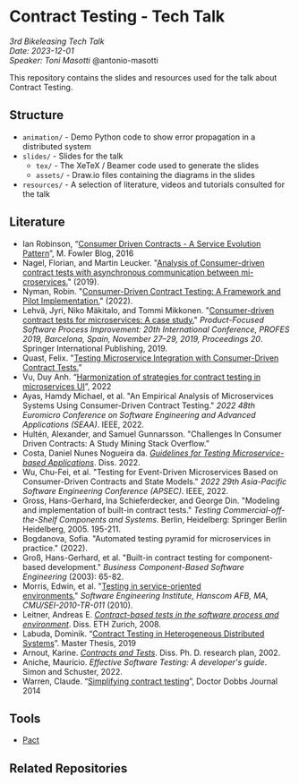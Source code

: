 # Contract Testing - Tech Talk

*3rd Bikeleasing Tech Talk* <br>
*Date: 2023-12-01* <br>
*Speaker: <a mailto=masotti@bikeleasing.de>Toni Masotti</a>* @antonio-masotti <br>

This repository contains the slides and resources used for the talk about 
Contract Testing.


## Structure 

- `animation/` - Demo Python code to show error propagation in a distributed system
- `slides/` - Slides for the talk
    - `tex/` - The XeTeX / Beamer code used to generate the slides
    - `assets/` - Draw.io files containing the diagrams in the slides
- `resources/` - A selection of literature, videos and tutorials consulted for the talk

## Literature
- Ian Robinson, “[Consumer Driven Contracts - A Service Evolution Pattern](https://martinfowler.com/articles/consumerDrivenContracts.html)”, M. Fowler Blog, 2016
- Nagel, Florian, and Martin Leucker. "[Analysis of Consumer-driven contract tests with asynchronous communication between mi-croservices.](https://www.isp.uni-luebeck.de/sites/default/files/01_thesis_NagelFlorian.pdf)" (2019).
- Nyman, Robin. "[Consumer-Driven Contract Testing: A Framework and Pilot Implementation.](https://aaltodoc.aalto.fi/bitstream/handle/123456789/116303/master_Nyman_Robin_2022.pdf?sequence=1&isAllowed=y)" (2022).
- Lehvä, Jyri, Niko Mäkitalo, and Tommi Mikkonen. "[Consumer-driven contract tests for microservices: A case study.](https://helda.helsinki.fi/server/api/core/bitstreams/8923de60-ede7-4b32-a31c-46c129f8197a/content)" *Product-Focused Software Process Improvement: 20th International Conference, PROFES 2019, Barcelona, Spain, November 27–29, 2019, Proceedings 20*. Springer International Publishing, 2019.
- Quast, Felix. "[Testing Microservice Integration with Consumer-Driven Contract Tests.](https://jvalue.org/wp-content/uploads/2022/03/quast_2022.pdf)”
- Vu, Duy Anh. “[Harmonization of strategies for contract testing in microservices UI](https://trepo.tuni.fi/bitstream/handle/10024/139470/VuAnh.pdf?sequence=2)”, 2022
- Ayas, Hamdy Michael, et al. "An Empirical Analysis of Microservices Systems Using Consumer-Driven Contract Testing." *2022 48th Euromicro Conference on Software Engineering and Advanced Applications (SEAA)*. IEEE, 2022.
- Hultén, Alexander, and Samuel Gunnarsson. "Challenges In Consumer Driven Contracts: A Study Mining Stack Overflow.”
- Costa, Daniel Nunes Nogueira da. *[Guidelines for Testing Microservice-based Applications](https://recipp.ipp.pt/bitstream/10400.22/21388/1/DM_DanielCosta_2022_MEI.pdf)*. Diss. 2022.
- Wu, Chu-Fei, et al. "Testing for Event-Driven Microservices Based on Consumer-Driven Contracts and State Models." *2022 29th Asia-Pacific Software Engineering Conference (APSEC)*. IEEE, 2022.
- Gross, Hans-Gerhard, Ina Schieferdecker, and George Din. "Modeling and implementation of built-in contract tests." *Testing Commercial-off-the-Shelf Components and Systems*. Berlin, Heidelberg: Springer Berlin Heidelberg, 2005. 195-211.
- Bogdanova, Sofia. "Automated testing pyramid for microservices in practice." (2022).
- Groß, Hans-Gerhard, et al. "Built-in contract testing for component-based development." *Business Component-Based Software Engineering* (2003): 65-82.
- Morris, Edwin, et al. "[Testing in service-oriented environments.](https://insights.sei.cmu.edu/library/testing-in-service-oriented-environments/)" *Software Engineering Institute, Hanscom AFB, MA, CMU/SEI-2010-TR-011* (2010).
- Leitner, Andreas E. *[Contract-based tests in the software process and environment](https://www.research-collection.ethz.ch/bitstream/handle/20.500.11850/72899/eth-41677-02.pdf?sequence=2)*. Diss. ETH Zurich, 2008.
- Labuda, Dominik. “[Contract Testing in Heterogeneous Distributed Systems](https://is.muni.cz/th/dgs2t/Diploma_Thesis_Labuda.pdf)”. Master Thesis, 2019
- Arnout, Karine. *[Contracts and Tests](https://citeseerx.ist.psu.edu/document?repid=rep1&type=pdf&doi=affc18f5205cc94e0021b5647f325209d7d179f1)*. Diss. Ph. D. research plan, 2002.
- Aniche, Maurício. *Effective Software Testing: A developer's guide*. Simon and Schuster, 2022.
- Warren, Claude. “[Simplifying contract testing](https://www.researchgate.net/publication/271072627_Simplifying_Contract_Testing/link/55c64f4a08aebc967df5361d/download)”, Doctor Dobbs Journal 2014


## Tools

- [Pact](https://docs.pact.io/)

## Related Repositories

